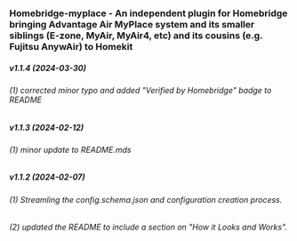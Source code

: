 ### Homebridge-myplace - An independent plugin for Homebridge bringing Advantage Air MyPlace system and its smaller siblings (E-zone, MyAir, MyAir4, etc) and its cousins (e.g. Fujitsu AnywAir) to Homekit
##### v1.1.4 (2024-03-30)

###### (1) corrected minor typo and added "Verified by Homebridge" badge to README

##### v1.1.3 (2024-02-12)

###### (1) minor update to README.mds

##### v1.1.2 (2024-02-07)

###### (1) Streamling the config.schema.json and configuration creation process.
###### (2) updated the README to include a section on "How it Looks and Works".
